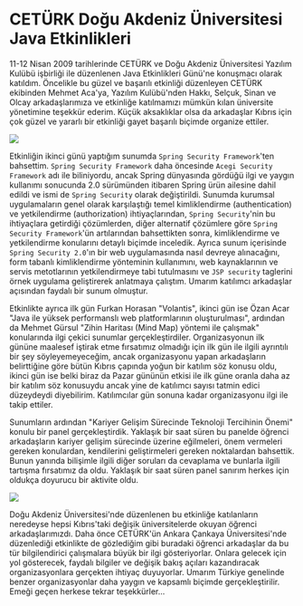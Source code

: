 # CETÜRK Doğu Akdeniz Üniversitesi Java Etkinlikleri
11-12 Nisan 2009 tarihlerinde CETÜRK ve Doğu Akdeniz Üniversitesi Yazılım Kulübü işbirliği ile düzenlenen Java 
Etkinlikleri Günü'ne konuşmacı olarak katıldım. Öncelikle bu güzel ve başarılı etkinliği düzenleyen CETÜRK ekibinden 
Mehmet Aca'ya, Yazılım Kulübü'nden Hakkı, Selçuk, Sinan ve Olcay arkadaşlarımıza ve etkinliğe katılmamızı mümkün kılan 
üniversite yönetimine teşekkür ederim. Küçük aksaklıklar olsa da arkadaşlar Kıbrıs için çok güzel ve yararlı bir 
etkinliği gayet başarılı biçimde organize ettiler.

![](http://kenansevindik.com/assets/images/ceturk-09-01.jpeg)

Etkinliğin ikinci günü yaptığım sunumda `Spring Security Framework`'ten bahsettim. `Spring Security Framework` daha 
öncesinde `Acegi Security Framework` adı ile biliniyordu, ancak Spring dünyasında gördüğü ilgi ve yaygın kullanımı 
sonucunda 2.0 sürümünden itibaren Spring ürün ailesine dahil edildi ve ismi de `Spring Security` olarak değiştirildi. 
Sunumda kurumsal uygulamaların genel olarak karşılaştığı temel kimliklendirme (authentication) ve yetkilendirme 
(authorization) ihtiyaçlarından, `Spring Security`'nin bu ihtiyaçlara getirdiği çözümlerden, diğer alternatif çözümlere 
göre `Spring Security Framework`'ün artılarından bahsettikten sonra, kimliklendirme ve yetkilendirme konularını detaylı 
biçimde inceledik. Ayrıca sunum içerisinde `Spring Security 2.0`'ın bir web uygulamasında nasıl devreye alınacağını, form 
tabanlı kimliklendirme yönteminin kullanımını, web kaynaklarının ve servis metotlarının yetkilendirmeye tabi tutulmasını 
ve `JSP security` taglerini örnek uygulama geliştirerek anlatmaya çalıştım. Umarım katılımcı arkadaşlar açısından faydalı 
bir sunum olmuştur.

Etkinlikte ayrıca ilk gün Furkan Horasan "Volantis", ikinci gün ise Özan Acar "Java ile yüksek performanslı web 
platformlarının oluşturulması", ardından da Mehmet Gürsul "Zihin Haritası (Mind Map) yöntemi ile çalışmak" konularında 
ilgi çekici sunumlar gerçekleştirdiler. Organizasyonun ilk gününe maalesef iştirak etme fırsatımız olmadığı için ilk gün 
ile ilgili ayrıntılı bir şey söyleyemeyeceğim, ancak organizasyonu yapan arkadaşların belirttiğine göre bütün Kıbrıs 
çapında yoğun bir katılım söz konusu oldu, ikinci gün ise belki biraz da Pazar gününün etkisi ile ilk güne oranla daha 
az bir katılım söz konusuydu ancak yine de katılımcı sayısı tatmin edici düzeydeydi diyebilirim. Katılımcılar gün sonuna 
kadar organizasyonu ilgi ile takip ettiler.

Sunumların ardından "Kariyer Gelişim Sürecinde Teknoloji Tercihinin Önemi" konulu bir panel gerçekleştirdik. Yaklaşık bir 
saat süren bu panelde öğrenci arkadaşların kariyer gelişim sürecinde üzerine eğilmeleri, önem vermeleri gereken konulardan, 
kendilerini geliştirmeleri gereken noktalardan bahsettik. Bunun yanında bilişimle ilgili diğer soruları da cevaplama ve 
bunlarla ilgili tartışma fırsatımız da oldu. Yaklaşık bir saat süren panel sanırım herkes için oldukça doyurucu bir 
aktivite oldu.

![](http://kenansevindik.com/assets/images/ceturk-09-02.jpeg)

Doğu Akdeniz Üniversitesi'nde düzenlenen bu etkinliğe katılanların neredeyse hepsi Kıbrıs'taki değişik üniversitelerde 
okuyan öğrenci arkadaşlarımızdı. Daha önce CETÜRK'ün Ankara Çankaya Üniversitesi'nde düzenlediği etkinlikte de gözlediğim 
gibi buradaki öğrenci arkadaşlar da bu tür bilgilendirici çalışmalara büyük bir ilgi gösteriyorlar. Onlara gelecek için 
yol gösterecek, faydalı bilgiler ve değişik bakış açıları kazandıracak organizasyonlara gerçekten ihtiyaç duyuyorlar. 
Umarım Türkiye genelinde benzer organizasyonlar daha yaygın ve kapsamlı biçimde gerçekleştirilir. Emeği geçen herkese 
tekrar teşekkürler...

